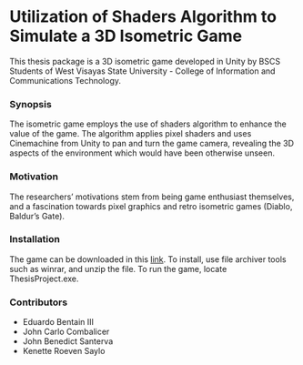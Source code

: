 # Utilization of Shaders Algorithm to Simulate a 3D Isometric Game

This thesis package is a 3D isometric game developed in Unity by BSCS Students of West Visayas State University - College of Information and Communications Technology.

### Synopsis

The isometric game employs the use of shaders algorithm to enhance the value of the game. The algorithm applies pixel shaders and uses Cinemachine from Unity to pan and turn the game camera, revealing the 3D aspects of the environment which would have been otherwise unseen.

### Motivation

The researchers’ motivations stem from being game enthusiast themselves, and a fascination towards pixel graphics and retro isometric games (Diablo, Baldur’s Gate). 

### Installation

The game can be downloaded in this [link](https://drive.google.com/drive/folders/1VAfItPL-7WiNR8MthkdCFNPVd0R1CPhv?usp=sharing). To install, use file archiver tools such as winrar, and unzip the file. To run the game, locate ThesisProject.exe.


### Contributors

- Eduardo Bentain III
- John Carlo Combalicer
- John Benedict Santerva
- Kenette Roeven Saylo
